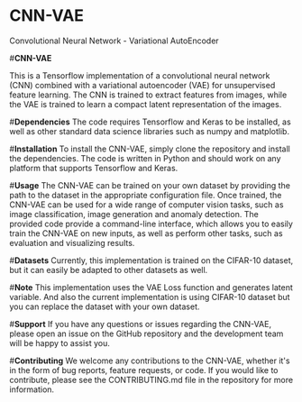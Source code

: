 # CNN-VAE
Convolutional Neural Network - Variational AutoEncoder

#**CNN-VAE**

This is a Tensorflow implementation of a convolutional neural network (CNN) combined with a variational autoencoder (VAE) for unsupervised feature learning. The CNN is trained to extract features from images, while the VAE is trained to learn a compact latent representation of the images.

#**Dependencies**
The code requires Tensorflow and Keras to be installed, as well as other standard data science libraries such as numpy and matplotlib.

#**Installation**
To install the CNN-VAE, simply clone the repository and install the dependencies. The code is written in Python and should work on any platform that supports Tensorflow and Keras.

#**Usage**
The CNN-VAE can be trained on your own dataset by providing the path to the dataset in the appropriate configuration file. Once trained, the CNN-VAE can be used for a wide range of computer vision tasks, such as image classification, image generation and anomaly detection. The provided code provide a command-line interface, which allows you to easily train the CNN-VAE on new inputs, as well as perform other tasks, such as evaluation and visualizing results.

#**Datasets**
Currently, this implementation is trained on the CIFAR-10 dataset, but it can easily be adapted to other datasets as well.

#**Note**
This implementation uses the VAE Loss function and generates latent variable. And also the current implementation is using CIFAR-10 dataset but you can replace the dataset with your own dataset.

#**Support**
If you have any questions or issues regarding the CNN-VAE, please open an issue on the GitHub repository and the development team will be happy to assist you.

#**Contributing**
We welcome any contributions to the CNN-VAE, whether it's in the form of bug reports, feature requests, or code. If you would like to contribute, please see the CONTRIBUTING.md file in the repository for more information.

